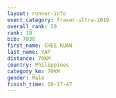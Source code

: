 ```yaml
---
layout: runner-info 
event_category: fraser-ultra-2019 
overall_rank: 20
rank: 18
bib: 7038
first_name: CHEE KUAN
last_name: YAP
distance: 70KM
country: Philippines
category_km: 70KM
gender: Male
finish_time: 10-17-47
---
```

